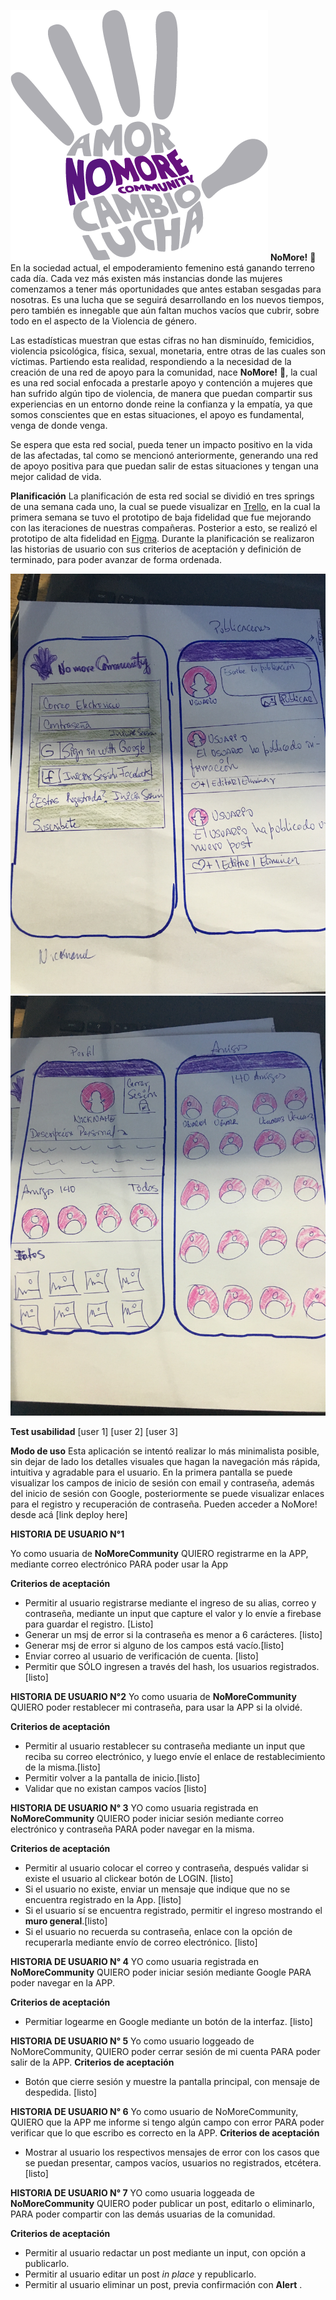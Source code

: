 ![NoMore](src/assets/img/logo.png) 
**NoMore!** :raising_hand:
En la sociedad actual, el empoderamiento femenino está ganando terreno cada día. Cada vez más existen más instancias donde las mujeres comenzamos a tener más oportunidades que antes estaban sesgadas para nosotras. Es una lucha que se seguirá desarrollando en los nuevos tiempos, pero también es innegable que aún faltan muchos vacíos que cubrir, sobre todo en el aspecto de la Violencia de género. 

Las estadísticas muestran que estas cifras no han disminuído, femicidios, violencia psicológica, física, sexual, monetaria, entre otras de las cuales son víctimas. Partiendo esta realidad, respondiendo a la necesidad de la creación de una red de apoyo para la comunidad, nace **NoMore!** :raising_hand:, la cual es una red social enfocada a prestarle apoyo y contención a mujeres que han sufrido algún tipo de violencia, de manera que puedan compartir sus experiencias en un entorno donde reine la confianza y la empatía, ya que somos conscientes que en estas situaciones, el apoyo es fundamental, venga de donde venga.

Se espera que esta red social, pueda tener un impacto positivo en la vida de las afectadas, tal como se mencionó anteriormente, generando una red de apoyo positiva para que puedan salir de estas situaciones y tengan una mejor calidad de vida.

**Planificación**
La planificación de esta red social se dividió en tres springs de una semana cada uno, la cual se puede visualizar en [Trello](https://trello.com/b/4FNgTDLU/creando-una-red-social), en la cual la primera semana se tuvo el prototipo de baja fidelidad que fue mejorando con las iteraciones de nuestras compañeras. Posterior a esto, se realizó el prototipo de alta fidelidad en [Figma](https://www.figma.com/file/0IPC8043071bzon4KGKWNhZa/NoMoreCommunity?node-id=0%3A1). Durante la planificación se realizaron las historias de usuario con sus criterios de aceptación y definición de terminado, para poder avanzar de forma ordenada.

![Prototipo de baja fidelidad](src/assets/img/PBF.JPG)
![Prototipo de baja fidelidad](src/assets/img/PBF1.JPG) 

**Test usabilidad**
[user 1]
[user 2]
[user 3]

**Modo de uso**
Esta aplicación se intentó realizar lo más minimalista posible, sin dejar de lado los detalles visuales que hagan la navegación más rápida, intuitiva y agradable para el usuario. En la primera pantalla se puede visualizar los campos de inicio de sesión con email y contraseña, además del inicio de sesión con Google, posteriormente se puede visualizar enlaces para el registro y recuperación de contraseña. Pueden acceder a NoMore! desde acá [link deploy here]

**HISTORIA DE USUARIO N°1**

Yo como usuaria de **NoMoreCommunity** QUIERO registrarme en la APP, mediante correo electrónico PARA poder usar la App

**Criterios de aceptación**
- Permitir al usuario registrarse mediante el ingreso de su alias, correo y contraseña, mediante un input  que capture el valor y lo envíe a firebase para guardar el registro. [Listo]
- Generar un msj de error si la contraseña es menor a 6 carácteres. [listo]
- Generar msj de error si alguno de los campos está vacío.[listo]
- Enviar correo al usuario de verificación de cuenta. [listo]
- Permitir que SÓLO ingresen a través del hash, los usuarios registrados. [listo]

**HISTORIA DE USUARIO N°2**
Yo como usuaria de **NoMoreCommunity** QUIERO poder restablecer mi contraseña, para usar la APP si la olvidé.

**Criterios de aceptación**
- Permitir al usuario restablecer su contraseña mediante un input que reciba su correo electrónico, y luego envíe el enlace de restablecimiento de la misma.[listo]
- Permitir volver a la pantalla de inicio.[listo]
- Validar que no existan campos vacíos [listo]


**HISTORIA DE USUARIO N° 3** 
YO como usuaria registrada en **NoMoreCommunity** QUIERO poder iniciar sesión mediante correo electrónico y contraseña PARA poder navegar en la misma.

**Criterios de aceptación**
- Permitir al usuario colocar el correo y contraseña, después validar si existe el usuario al clickear botón de LOGIN. [listo]
- Si el usuario no existe, enviar un mensaje que indique que no se encuentra registrado en la App. [listo]
- Si el usuario sí se encuentra registrado, permitir el ingreso mostrando el **muro general**.[listo]
- Si el usuario no recuerda su contraseña, enlace con la opción de recuperarla mediante envío de correo electrónico. [listo]

**HISTORIA DE USUARIO N° 4** 
YO como usuaria registrada en **NoMoreCommunity** QUIERO poder iniciar sesión mediante Google PARA poder navegar en la APP.

**Criterios de aceptación**
- Permitiar logearme en Google mediante un botón de la interfaz. [listo]

**HISTORIA DE USUARIO N° 5**
Yo como usuario loggeado de NoMoreCommunity, QUIERO poder cerrar sesión de mi cuenta PARA poder salir de la APP.
**Criterios de aceptación**
- Botón que cierre sesión y muestre la pantalla principal, con mensaje de despedida. [listo]

**HISTORIA DE USUARIO N° 6**
Yo como usuario de NoMoreCommunity, QUIERO que la APP me informe si tengo algún campo con error PARA poder verificar que lo que escribo es correcto en la APP.
**Criterios de aceptación**
- Mostrar al usuario los respectivos mensajes de error con los casos que se puedan presentar, campos vacíos, usuarios no registrados, etcétera. [listo]

**HISTORIA DE USUARIO N° 7** 
YO como usuaria loggeada de **NoMoreCommunity** QUIERO poder publicar un post, editarlo o eliminarlo, PARA poder compartir con las demás usuarias de la comunidad.

**Criterios de aceptación**
- Permitir al usuario redactar un post mediante un input, con opción a publicarlo.
- Permitir al usuario editar un post *in place* y republicarlo.
- Permitir al usuario eliminar un post, previa confirmación con **Alert** . 


